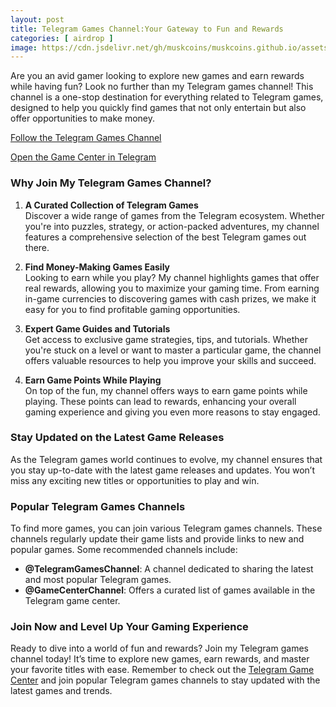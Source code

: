 ```yaml
---
layout: post
title: Telegram Games Channel:Your Gateway to Fun and Rewards
categories: [ airdrop ]
image: https://cdn.jsdelivr.net/gh/muskcoins/muskcoins.github.io/assets/images/telegram-game-logo.png
---
```

Are you an avid gamer looking to explore new games and earn rewards while having fun? Look no further than my Telegram games channel! This channel is a one-stop destination for everything related to Telegram games, designed to help you quickly find games that not only entertain but also offer opportunities to make money.

[Follow the Telegram Games Channel](/302.html?target=https://t.me/miniGamesn)

[Open the Game Center in Telegram](/302.html?target=https://t.me/tgGameCenterBot/tggame)

### Why Join My Telegram Games Channel?

1. **A Curated Collection of Telegram Games**  
   Discover a wide range of games from the Telegram ecosystem. Whether you're into puzzles, strategy, or action-packed adventures, my channel features a comprehensive selection of the best Telegram games out there.

2. **Find Money-Making Games Easily**  
   Looking to earn while you play? My channel highlights games that offer real rewards, allowing you to maximize your gaming time. From earning in-game currencies to discovering games with cash prizes, we make it easy for you to find profitable gaming opportunities.

3. **Expert Game Guides and Tutorials**  
   Get access to exclusive game strategies, tips, and tutorials. Whether you're stuck on a level or want to master a particular game, the channel offers valuable resources to help you improve your skills and succeed.

4. **Earn Game Points While Playing**  
   On top of the fun, my channel offers ways to earn game points while playing. These points can lead to rewards, enhancing your overall gaming experience and giving you even more reasons to stay engaged.

### Stay Updated on the Latest Game Releases

As the Telegram games world continues to evolve, my channel ensures that you stay up-to-date with the latest game releases and updates. You won’t miss any exciting new titles or opportunities to play and win.

### Popular Telegram Games Channels

To find more games, you can join various Telegram games channels. These channels regularly update their game lists and provide links to new and popular games. Some recommended channels include:

- **@TelegramGamesChannel**: A channel dedicated to sharing the latest and most popular Telegram games.
- **@GameCenterChannel**: Offers a curated list of games available in the Telegram game center.

### Join Now and Level Up Your Gaming Experience

Ready to dive into a world of fun and rewards? Join my Telegram games channel today! It’s time to explore new games, earn rewards, and master your favorite titles with ease. Remember to check out the [Telegram Game Center](/302.html?target=https://t.me/tgGameCenterBot/tggame) and join popular Telegram games channels to stay updated with the latest games and trends.
